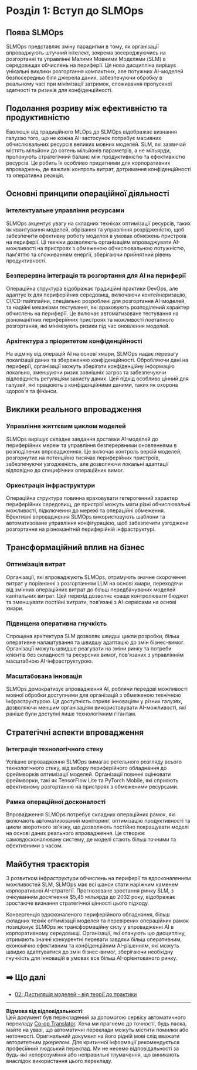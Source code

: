 <!--
CO_OP_TRANSLATOR_METADATA:
{
  "original_hash": "3d1708c413d3ea9ffcfb6f73ade3a07b",
  "translation_date": "2025-09-19T01:07:34+00:00",
  "source_file": "Module05/01.IntroduceSLMOps.md",
  "language_code": "uk"
}
-->
# Розділ 1: Вступ до SLMOps

## Поява SLMOps

SLMOps представляє зміну парадигми в тому, як організації впроваджують штучний інтелект, зокрема зосереджуючись на розгортанні та управлінні Малими Мовними Моделями (SLM) в середовищах обчислень на периферії. Ця нова дисципліна вирішує унікальні виклики розгортання компактних, але потужних AI-моделей безпосередньо біля джерела даних, забезпечуючи обробку в реальному часі при мінімізації затримок, споживання пропускної здатності та ризиків для конфіденційності.

## Подолання розриву між ефективністю та продуктивністю

Еволюція від традиційного MLOps до SLMOps відображає визнання галуззю того, що не кожна AI-застосунок потребує масивних обчислювальних ресурсів великих мовних моделей. SLM, які зазвичай містять мільйони до сотень мільйонів параметрів, а не мільярди, пропонують стратегічний баланс між продуктивністю та ефективністю ресурсів. Це робить їх особливо придатними для корпоративних впроваджень, де важливі контроль витрат, дотримання конфіденційності та оперативна реакція.

## Основні принципи операційної діяльності

### Інтелектуальне управління ресурсами

SLMOps акцентує увагу на складних техніках оптимізації ресурсів, таких як квантування моделей, обрізання та управління розрідженістю, щоб забезпечити ефективну роботу моделей в умовах обмежень пристроїв на периферії. Ці техніки дозволяють організаціям впроваджувати AI-можливості на пристроях з обмеженою обчислювальною потужністю, пам'яттю та споживанням енергії, зберігаючи прийнятний рівень продуктивності.

### Безперервна інтеграція та розгортання для AI на периферії

Операційна структура відображає традиційні практики DevOps, але адаптує їх для периферійних середовищ, включаючи контейнеризацію, CI/CD-пайплайни, спеціально розроблені для розгортання AI-моделей, та надійні механізми тестування, які враховують розподілений характер обчислень на периферії. Це включає автоматизоване тестування на різноманітних периферійних пристроях та можливості поетапного розгортання, які мінімізують ризики під час оновлення моделей.

### Архітектура з пріоритетом конфіденційності

На відміну від операцій AI на основі хмари, SLMOps надає перевагу локалізації даних та збереженню конфіденційності. Обробляючи дані на периферії, організації можуть зберігати конфіденційну інформацію локально, зменшуючи ризик зовнішніх загроз та забезпечуючи відповідність регуляціям захисту даних. Цей підхід особливо цінний для галузей, які працюють з конфіденційними даними, таких як охорона здоров'я та фінанси.

## Виклики реального впровадження

### Управління життєвим циклом моделей

SLMOps вирішує складне завдання доставки AI-моделей до периферійних мереж та управління безперервними оновленнями в розподілених впровадженнях. Це включає контроль версій моделей, розгорнутих на потенційно тисячах периферійних пристроїв, забезпечуючи узгодженість, але дозволяючи локальні адаптації відповідно до специфічних операційних вимог.

### Оркестрація інфраструктури

Операційна структура повинна враховувати гетерогенний характер периферійних середовищ, де пристрої можуть мати різні обчислювальні можливості, підключення до мережі та операційні обмеження. Ефективні впровадження SLMOps використовують шаблони та автоматизоване управління конфігурацією, щоб забезпечити узгоджене розгортання на різноманітній периферійній інфраструктурі.

## Трансформаційний вплив на бізнес

### Оптимізація витрат

Організації, які впроваджують SLMOps, отримують значне скорочення витрат у порівнянні з розгортанням LLM на основі хмари, переходячи від змінних операційних витрат до більш передбачуваних моделей капітальних витрат. Цей перехід дозволяє краще контролювати бюджет та зменшувати постійні витрати, пов'язані з AI-сервісами на основі хмари.

### Підвищена оперативна гнучкість

Спрощена архітектура SLM дозволяє швидші цикли розробки, більш оперативне налаштування та швидшу адаптацію до змін бізнес-вимог. Організації можуть швидше реагувати на зміни ринку та потреби клієнтів без складності та ресурсних вимог, пов'язаних з управлінням масштабною AI-інфраструктурою.

### Масштабована інновація

SLMOps демократизує впровадження AI, роблячи передові можливості мовної обробки доступними для організацій з обмеженою технічною інфраструктурою. Ця доступність сприяє інноваціям у різних галузях, дозволяючи меншим організаціям використовувати AI-можливості, які раніше були доступні лише технологічним гігантам.

## Стратегічні аспекти впровадження

### Інтеграція технологічного стеку

Успішне впровадження SLMOps вимагає ретельного розгляду всього технологічного стеку, від вибору периферійного обладнання до фреймворків оптимізації моделей. Організації повинні оцінювати фреймворки, такі як TensorFlow Lite та PyTorch Mobile, які сприяють ефективному розгортанню на пристроях з обмеженими ресурсами.

### Рамка операційної досконалості

Впровадження SLMOps потребує складних операційних рамок, які включають автоматизований моніторинг, оптимізацію продуктивності та цикли зворотного зв'язку, що дозволяють постійно покращувати моделі на основі даних реального впровадження. Це створює самовдосконалювану систему, де моделі стають більш точними та ефективними з часом.

## Майбутня траєкторія

З розвитком інфраструктури обчислень на периферії та вдосконаленням можливостей SLM, SLMOps має всі шанси стати наріжним каменем корпоративної AI-стратегії. Прогнозоване зростання ринку SLM, з очікуванням досягнення $5,45 мільярда до 2032 року, відображає зростаюче визнання стратегічної цінності цього підходу.

Конвергенція вдосконаленого периферійного обладнання, більш складних технік оптимізації моделей та перевірених операційних рамок позиціонує SLMOps як трансформаційну силу у впровадженні AI в корпоративному середовищі. Організації, які опанують цю дисципліну, отримають значні конкурентні переваги завдяки більш оперативним, економічно ефективним та конфіденційним AI-рішенням, які можуть швидко адаптуватися до змін бізнес-вимог, зберігаючи необхідну гнучкість для інновацій в умовах все більш AI-орієнтованого ринку.

## ➡️ Що далі

- [02: Дистиляція моделей - від теорії до практики](./02.SLMOps-Distillation.md)

---

**Відмова від відповідальності**:  
Цей документ був перекладений за допомогою сервісу автоматичного перекладу [Co-op Translator](https://github.com/Azure/co-op-translator). Хоча ми прагнемо до точності, будь ласка, майте на увазі, що автоматичні переклади можуть містити помилки або неточності. Оригінальний документ на його рідній мові слід вважати авторитетним джерелом. Для критичної інформації рекомендується професійний людський переклад. Ми не несемо відповідальності за будь-які непорозуміння або неправильні тлумачення, що виникають внаслідок використання цього перекладу.